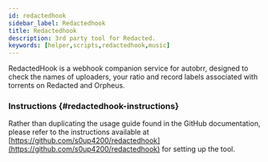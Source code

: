 ```yaml
---
id: redactedhook
sidebar_label: Redactedhook
title: Redactedhook
description: 3rd party tool for Redacted.
keywords: [helper,scripts,redactedhook,music]
---
```


RedactedHook is a webhook companion service for autobrr, designed to check the names of uploaders, your ratio and record labels associated with torrents on Redacted and Orpheus.

### Instructions {#redactedhook-instructions}

Rather than duplicating the usage guide found in the GitHub documentation, please refer to the instructions available at [https://github.com/s0up4200/redactedhook](https://github.com/s0up4200/redactedhook) for setting up the tool.
